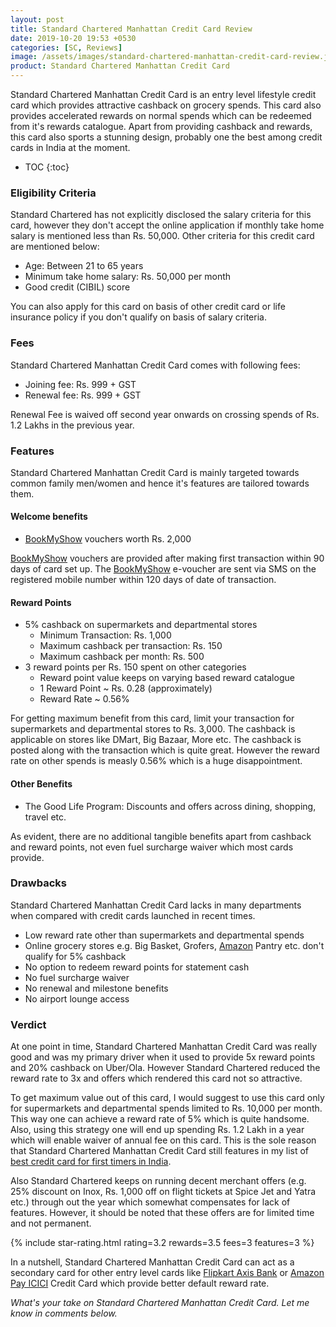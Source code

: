 ```yaml
---
layout: post
title: Standard Chartered Manhattan Credit Card Review
date: 2019-10-20 19:53 +0530
categories: [SC, Reviews]
image: /assets/images/standard-chartered-manhattan-credit-card-review.jpg
product: Standard Chartered Manhattan Credit Card
---
```


Standard Chartered Manhattan Credit Card is an entry level lifestyle credit card which provides attractive cashback on grocery spends. This card also provides accelerated rewards on normal spends which can be redeemed from it's rewards catalogue. Apart from providing cashback and rewards, this card also sports a stunning design, probably one the best among credit cards in India at the moment.

<!-- prettier-ignore -->
* TOC
{:toc}

### Eligibility Criteria

Standard Chartered has not explicitly disclosed the salary criteria for this card, however they don't accept the online application if monthly take home salary is mentioned less than Rs. 50,000. Other criteria for this credit card are mentioned below:

- Age: Between 21 to 65 years
- Minimum take home salary: Rs. 50,000 per month
- Good credit (CIBIL) score

You can also apply for this card on basis of other credit card or life insurance policy if you don't qualify on basis of salary criteria.

### Fees

Standard Chartered Manhattan Credit Card comes with following fees:

- Joining fee: Rs. 999 + GST
- Renewal fee: Rs. 999 + GST

Renewal Fee is waived off second year onwards on crossing spends of Rs. 1.2 Lakhs in the previous year.

### Features

Standard Chartered Manhattan Credit Card is mainly targeted towards common family men/women and hence it's features are tailored towards them.

#### Welcome benefits

- [BookMyShow](https://l.cardinfo.in/bookmyshow) vouchers worth Rs. 2,000

[BookMyShow](https://l.cardinfo.in/bookmyshow) vouchers are provided after making first transaction within 90 days of card set up. The [BookMyShow](https://l.cardinfo.in/bookmyshow) e-voucher are sent via SMS on the registered mobile number within 120 days of date of transaction.

#### Reward Points

- 5% cashback on supermarkets and departmental stores
  - Minimum Transaction: Rs. 1,000
  - Maximum cashback per transaction: Rs. 150
  - Maximum cashback per month: Rs. 500
- 3 reward points per Rs. 150 spent on other categories
  - Reward point value keeps on varying based reward catalogue
  - 1 Reward Point ~ Rs. 0.28 (approximately)
  - Reward Rate ~ 0.56%

For getting maximum benefit from this card, limit your transaction for supermarkets and departmental stores to Rs. 3,000. The cashback is applicable on stores like DMart, Big Bazaar, More etc. The cashback is posted along with the transaction which is quite great. However the reward rate on other spends is measly 0.56% which is a huge disappointment.

#### Other Benefits

- The Good Life Program: Discounts and offers across dining, shopping, travel etc.

As evident, there are no additional tangible benefits apart from cashback and reward points, not even fuel surcharge waiver which most cards provide.

### Drawbacks

Standard Chartered Manhattan Credit Card lacks in many departments when compared with credit cards launched in recent times.

- Low reward rate other than supermarkets and departmental spends
- Online grocery stores e.g. Big Basket, Grofers, [Amazon](https://l.cardinfo.in/amazon) Pantry etc. don't qualify for 5% cashback
- No option to redeem reward points for statement cash
- No fuel surcharge waiver
- No renewal and milestone benefits
- No airport lounge access

### Verdict

At one point in time, Standard Chartered Manhattan Credit Card was really good and was my primary driver when it used to provide 5x reward points and 20% cashback on Uber/Ola. However Standard Chartered reduced the reward rate to 3x and offers which rendered this card not so attractive.

To get maximum value out of this card, I would suggest to use this card only for supermarkets and departmental spends limited to Rs. 10,000 per month. This way one can achieve a reward rate of 5% which is quite handsome. Also, using this strategy one will end up spending Rs. 1.2 Lakh in a year which will enable waiver of annual fee on this card. This is the sole reason that Standard Chartered Manhattan Credit Card still features in my list of [best credit card for first timers in India](/best-credit-cards-for-first-timers-in-india/).

Also Standard Chartered keeps on running decent merchant offers (e.g. 25% discount on Inox, Rs. 1,000 off on flight tickets at Spice Jet and Yatra etc.) through out the year which somewhat compensates for lack of features. However, it should be noted that these offers are for limited time and not permanent.

{% include star-rating.html rating=3.2 rewards=3.5 fees=3 features=3 %}

In a nutshell, Standard Chartered Manhattan Credit Card can act as a secondary card for other entry level cards like [Flipkart Axis Bank](/flipkart-axis-bank-credit-card-review-and-hands-on-experience/) or [Amazon Pay ICICI](/amazon-pay-icici-bank-credit-card-review/) Credit Card which provide better default reward rate.

_What's your take on Standard Chartered Manhattan Credit Card. Let me know in comments below._
